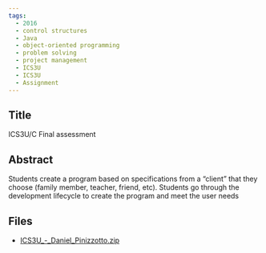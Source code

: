 ```yaml
---
tags:
  - 2016
  - control structures
  - Java
  - object-oriented programming
  - problem solving
  - project management
  - ICS3U
  - ICS3U
  - Assignment
---
```

    
## Title

ICS3U/C Final assessment

## Abstract

Students create a program based on specifications from a “client” that they choose (family member, teacher, friend, etc).  Students go through the development lifecycle to create the program and meet the user needs

## Files

- [ICS3U_-_Daniel_Pinizzotto.zip](resources/2016/Daniel_Pinizzotto/ICS3U_-_Daniel_Pinizzotto.zip)
